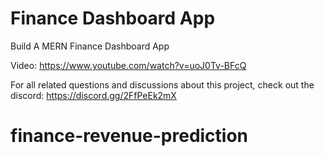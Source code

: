 # Finance Dashboard App

Build A MERN Finance Dashboard App

Video: https://www.youtube.com/watch?v=uoJ0Tv-BFcQ

For all related questions and discussions about this project, check out the discord: https://discord.gg/2FfPeEk2mX
# finance-revenue-prediction

